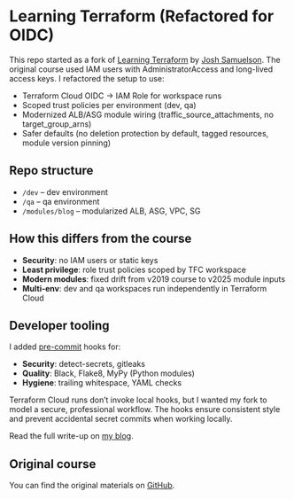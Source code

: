 # Learning Terraform (Refactored for OIDC)

This repo started as a fork of [Learning Terraform][li_course] by [Josh Samuelson][li_instructor].
The original course used IAM users with AdministratorAccess and long-lived access keys.
I refactored the setup to use:

- Terraform Cloud OIDC → IAM Role for workspace runs
- Scoped trust policies per environment (dev, qa)
- Modernized ALB/ASG module wiring (traffic_source_attachments, no target_group_arns)
- Safer defaults (no deletion protection by default, tagged resources, module version pinning)

## Repo structure
- `/dev` – dev environment
- `/qa` – qa environment
- `/modules/blog` – modularized ALB, ASG, VPC, SG

## How this differs from the course
- **Security**: no IAM users or static keys
- **Least privilege**: role trust policies scoped by TFC workspace
- **Modern modules**: fixed drift from v2019 course to v2025 module inputs
- **Multi-env**: dev and qa workspaces run independently in Terraform Cloud

## Developer tooling
I added [pre-commit][precommit] hooks for:

- **Security**: detect-secrets, gitleaks
- **Quality**: Black, Flake8, MyPy (Python modules)
- **Hygiene**: trailing whitespace, YAML checks

Terraform Cloud runs don’t invoke local hooks, but I wanted my fork to model
a secure, professional workflow. The hooks ensure consistent style and prevent
accidental secret commits when working locally.

Read the full write-up on [my blog][medium].

## Original course
You can find the original materials on [GitHub][li_github].

[li_course]: https://www.linkedin.com/learning/learning-terraform-15575129/learn-terraform-for-your-cloud-infrastructure
[li_instructor]: https://www.linkedin.com/in/samuelson/?trk=lil_instructor
[precommit]: https://pre-commit.com/
[li_github]: https://github.com/LinkedInLearning/learning-terraform-3087701
[medium]: https://medium.com/desido/when-tutorials-drift-updating-a-terraform-course-for-todays-aws-5b3f59079007
